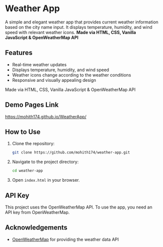 # Weather App

A simple and elegant weather app that provides current weather information based on the city name input. It displays temperature, humidity, and wind speed with relevant weather icons. **Made via HTML, CSS, Vanilla JavaScript & OpenWeatherMap API**

## Features

- Real-time weather updates
- Displays temperature, humidity, and wind speed
- Weather icons change according to the weather conditions
- Responsive and visually appealing design


Made via HTML, CSS, Vanilla JavaScript & OpenWeatherMap API



## Demo Pages Link
https://mohith174.github.io/WeatherApp/


## How to Use

1. Clone the repository:
    ```sh
    git clone https://github.com/mohith174/weather-app.git
    ```

2. Navigate to the project directory:
    ```sh
    cd weather-app
    ```

3. Open `index.html` in your browser.

## API Key

This project uses the OpenWeatherMap API. To use the app, you need an API key from OpenWeatherMap.

## Acknowledgements

- [OpenWeatherMap](https://openweathermap.org/) for providing the weather data API

